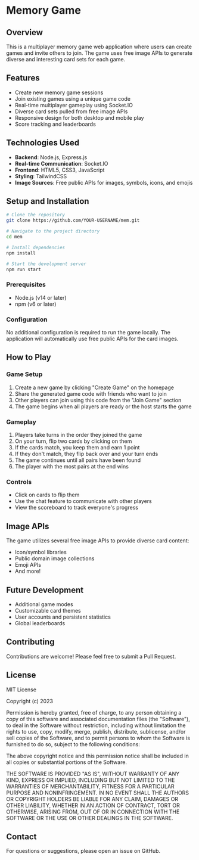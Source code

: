 # Memory Game

## Overview
This is a multiplayer memory game web application where users can create games and invite others to join. The game uses free image APIs to generate diverse and interesting card sets for each game.

## Features
- Create new memory game sessions
- Join existing games using a unique game code
- Real-time multiplayer gameplay using Socket.IO
- Diverse card sets pulled from free image APIs
- Responsive design for both desktop and mobile play
- Score tracking and leaderboards

## Technologies Used
- **Backend**: Node.js, Express.js
- **Real-time Communication**: Socket.IO
- **Frontend**: HTML5, CSS3, JavaScript
- **Styling**: TailwindCSS
- **Image Sources**: Free public APIs for images, symbols, icons, and emojis

## Setup and Installation
```bash
# Clone the repository
git clone https://github.com/YOUR-USERNAME/mem.git

# Navigate to the project directory
cd mem

# Install dependencies
npm install

# Start the development server
npm run start
```

### Prerequisites
- Node.js (v14 or later)
- npm (v6 or later)

### Configuration
No additional configuration is required to run the game locally. The application will automatically use free public APIs for the card images.

## How to Play

### Game Setup
1. Create a new game by clicking "Create Game" on the homepage
2. Share the generated game code with friends who want to join
3. Other players can join using this code from the "Join Game" section
4. The game begins when all players are ready or the host starts the game

### Gameplay
1. Players take turns in the order they joined the game
2. On your turn, flip two cards by clicking on them
3. If the cards match, you keep them and earn 1 point
4. If they don't match, they flip back over and your turn ends
5. The game continues until all pairs have been found
6. The player with the most pairs at the end wins

### Controls
- Click on cards to flip them
- Use the chat feature to communicate with other players
- View the scoreboard to track everyone's progress

## Image APIs
The game utilizes several free image APIs to provide diverse card content:
- Icon/symbol libraries
- Public domain image collections
- Emoji APIs
- And more!

## Future Development
- Additional game modes
- Customizable card themes
- User accounts and persistent statistics
- Global leaderboards

## Contributing
Contributions are welcome! Please feel free to submit a Pull Request.

## License
MIT License

Copyright (c) 2023

Permission is hereby granted, free of charge, to any person obtaining a copy
of this software and associated documentation files (the "Software"), to deal
in the Software without restriction, including without limitation the rights
to use, copy, modify, merge, publish, distribute, sublicense, and/or sell
copies of the Software, and to permit persons to whom the Software is
furnished to do so, subject to the following conditions:

The above copyright notice and this permission notice shall be included in all
copies or substantial portions of the Software.

THE SOFTWARE IS PROVIDED "AS IS", WITHOUT WARRANTY OF ANY KIND, EXPRESS OR
IMPLIED, INCLUDING BUT NOT LIMITED TO THE WARRANTIES OF MERCHANTABILITY,
FITNESS FOR A PARTICULAR PURPOSE AND NONINFRINGEMENT. IN NO EVENT SHALL THE
AUTHORS OR COPYRIGHT HOLDERS BE LIABLE FOR ANY CLAIM, DAMAGES OR OTHER
LIABILITY, WHETHER IN AN ACTION OF CONTRACT, TORT OR OTHERWISE, ARISING FROM,
OUT OF OR IN CONNECTION WITH THE SOFTWARE OR THE USE OR OTHER DEALINGS IN THE
SOFTWARE.

## Contact
For questions or suggestions, please open an issue on GitHub.
